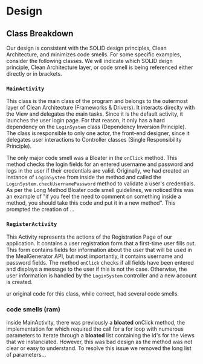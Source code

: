 # Design

## Class Breakdown

Our design is consistent with the SOLID design principles, Clean Architecture, and minimizes code smells. For some specific examples, consider the following classes. We will indicate which SOLID deign principle, Clean Architecture layer, or code smell is being referenced either directly or in brackets.

### ``MainActivity``

This class is the main class of the program and belongs to the outermost layer of Clean Architecture (Frameworks & Drivers). It interacts direclty with the View and delegates the main tasks. Since it is the default activity, it launches the user login page. For that reason, it only has a hard dependency on the ``LoginSystem`` class (Dependency Inversion Principle). The class is responsible to only one actor, the front-end designer, since it delegates user interactions to Controller classes (Single Responsibility Principle). 

The only major code smell was a Bloater in the ``onClick`` method. This method checks the login fields for an entered username and password and logs in the user if their credentials are valid. Originally, we had created an instance of  ``LoginSystem`` from inside the method and called the ``LoginSystem.checkUsernamePassword`` method to validate a user's credentials. As per the Long Method Bloater code smell guidelines, we noticed this was an example of "if you feel the need to comment on something inside a method, you should take this code and put it in a new method". This prompted the creation of ...

### ``RegisterActivity``

This Activity represents the actions of the Registration Page of our application. It contains a user registration form that a first-time user fills out. This form contains fields for information about the user that will be used in the MealGenerator API, but most importantly, it contains username and password fields. The method ``onClick`` checks if all fields have been entered and displays a message to the user if this is not the case. Otherwise, the user information is handled by the ``LoginSystem`` controller and a new account is created.

ur original code for this class, while correct, had several code smells.

### code smells (ram)
inside MainActivity, there was previously a **bloated** onClick method, the implementation for which required the call for a for loop with numerous parameters to iterate through a **bloated** list containing the id's for the views that we instanciated. However, this was bad design as the method was not clear or easy to understand. To resolve this issue we removed the long list of parameters... 
